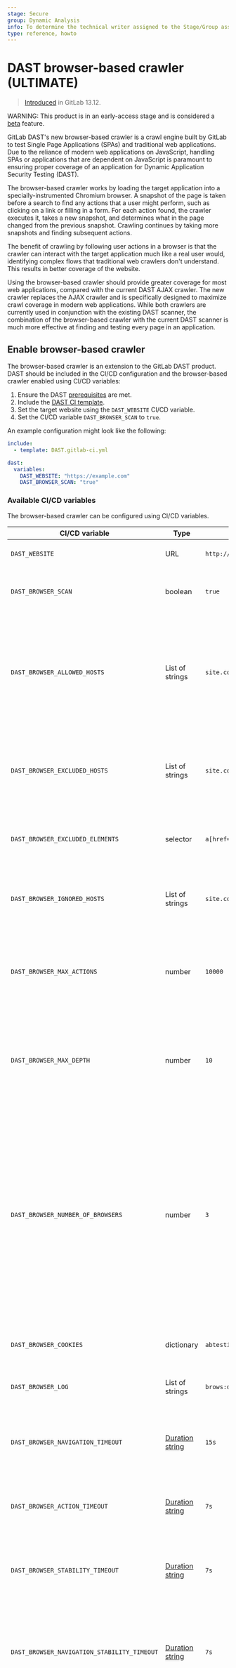 ```yaml
---
stage: Secure
group: Dynamic Analysis
info: To determine the technical writer assigned to the Stage/Group associated with this page, see https://about.gitlab.com/handbook/engineering/ux/technical-writing/#assignments
type: reference, howto
---
```


# DAST browser-based crawler **(ULTIMATE)**

> [Introduced](https://gitlab.com/gitlab-org/gitlab/-/issues/323423) in GitLab 13.12.

WARNING:
This product is in an early-access stage and is considered a [beta](https://about.gitlab.com/handbook/product/gitlab-the-product/#beta) feature.

GitLab DAST's new browser-based crawler is a crawl engine built by GitLab to test Single Page Applications (SPAs) and traditional web applications.
Due to the reliance of modern web applications on JavaScript, handling SPAs or applications that are dependent on JavaScript is paramount to ensuring proper coverage of an application for Dynamic Application Security Testing (DAST).

The browser-based crawler works by loading the target application into a specially-instrumented Chromium browser. A snapshot of the page is taken before a search to find any actions that a user might perform,
such as clicking on a link or filling in a form. For each action found, the crawler executes it, takes a new snapshot, and determines what in the page changed from the previous snapshot.
Crawling continues by taking more snapshots and finding subsequent actions.

The benefit of crawling by following user actions in a browser is that the crawler can interact with the target application much like a real user would, identifying complex flows that traditional web crawlers don't understand. This results in better coverage of the website.

Using the browser-based crawler should provide greater coverage for most web applications, compared with the current DAST AJAX crawler. The new crawler replaces the AJAX crawler and is specifically designed to maximize crawl coverage in modern web applications. While both crawlers are currently used in conjunction with the existing DAST scanner, the combination of the browser-based crawler with the current DAST scanner is much more effective at finding and testing every page in an application.

## Enable browser-based crawler

The browser-based crawler is an extension to the GitLab DAST product. DAST should be included in the CI/CD configuration and the browser-based crawler enabled using CI/CD variables:

1. Ensure the DAST [prerequisites](index.md#prerequisites) are met.
1. Include the [DAST CI template](index.md#include-the-dast-template).
1. Set the target website using the `DAST_WEBSITE` CI/CD variable.
1. Set the CI/CD variable `DAST_BROWSER_SCAN` to `true`.

An example configuration might look like the following:

```yaml
include:
  - template: DAST.gitlab-ci.yml

dast:
  variables:
    DAST_WEBSITE: "https://example.com"
    DAST_BROWSER_SCAN: "true"
```

### Available CI/CD variables

The browser-based crawler can be configured using CI/CD variables.

| CI/CD variable                               | Type            | Example                           | Description |
|----------------------------------------------| ----------------| --------------------------------- | ------------|
| `DAST_WEBSITE`                               | URL             | `http://www.site.com`             | The URL of the website to scan. |
| `DAST_BROWSER_SCAN`                          | boolean         | `true`                            | Configures DAST to use the browser-based crawler engine. |
| `DAST_BROWSER_ALLOWED_HOSTS`                 | List of strings | `site.com,another.com`            | Hostnames included in this variable are considered in scope when crawled. By default the `DAST_WEBSITE` hostname is included in the allowed hosts list. |
| `DAST_BROWSER_EXCLUDED_HOSTS`                | List of strings | `site.com,another.com`            | Hostnames included in this variable are considered excluded and connections are forcibly dropped. |
| `DAST_BROWSER_EXCLUDED_ELEMENTS`             | selector        | `a[href='2.html'],css:.no-follow` | Comma-separated list of selectors that are ignored when scanning. |
| `DAST_BROWSER_IGNORED_HOSTS`                 | List of strings | `site.com,another.com`            | Hostnames included in this variable are accessed but not reported against. |
| `DAST_BROWSER_MAX_ACTIONS`                   | number          | `10000`                           | The maximum number of actions that the crawler performs. For example, clicking a link, or filling a form.  |
| `DAST_BROWSER_MAX_DEPTH`                     | number          | `10`                              | The maximum number of chained actions that the crawler takes. For example, `Click -> Form Fill -> Click` is a depth of three. |
| `DAST_BROWSER_NUMBER_OF_BROWSERS`            | number          | `3`                               | The maximum number of concurrent browser instances to use. For shared runners on GitLab.com, we recommended a maximum of three. Private runners with more resources may benefit from a higher number, but are likely to produce little benefit after five to seven instances. |
| `DAST_BROWSER_COOKIES`                       | dictionary      | `abtesting_group:3,region:locked` | A cookie name and value to be added to every request. |
| `DAST_BROWSER_LOG`                           | List of strings | `brows:debug,auth:debug`          | A list of modules and their intended log level. |
| `DAST_BROWSER_NAVIGATION_TIMEOUT`            | [Duration string](https://golang.org/pkg/time/#ParseDuration) | `15s`   | The maximum amount of time to wait for a browser to navigate from one page to another. |
| `DAST_BROWSER_ACTION_TIMEOUT`                | [Duration string](https://golang.org/pkg/time/#ParseDuration) | `7s`    | The maximum amount of time to wait for a browser to complete an action. |
| `DAST_BROWSER_STABILITY_TIMEOUT`             | [Duration string](https://golang.org/pkg/time/#ParseDuration) | `7s`    | The maximum amount of time to wait for a browser to consider a page loaded and ready for analysis. |
| `DAST_BROWSER_NAVIGATION_STABILITY_TIMEOUT`  | [Duration string](https://golang.org/pkg/time/#ParseDuration) | `7s`    | The maximum amount of time to wait for a browser to consider a page loaded and ready for analysis after a navigation completes. |
| `DAST_BROWSER_ACTION_STABILITY_TIMEOUT`      | [Duration string](https://golang.org/pkg/time/#ParseDuration) | `800ms` | The maximum amount of time to wait for a browser to consider a page loaded and ready for analysis after completing an action. |
| `DAST_BROWSER_SEARCH_ELEMENT_TIMEOUT`        | [Duration string](https://golang.org/pkg/time/#ParseDuration) | `3s`    | The maximum amount of time to allow the browser to search for new elements or navigations. |
| `DAST_BROWSER_EXTRACT_ELEMENT_TIMEOUT`       | [Duration string](https://golang.org/pkg/time/#ParseDuration) | `5s`    | The maximum amount of time to allow the browser to extract newly found elements or navigations. |
| `DAST_BROWSER_ELEMENT_TIMEOUT`               | [Duration string](https://golang.org/pkg/time/#ParseDuration) | `600ms` | The maximum amount of time to wait for an element before determining it is ready for analysis. |

The [DAST variables](index.md#available-cicd-variables) `SECURE_ANALYZERS_PREFIX`, `DAST_FULL_SCAN_ENABLED`, `DAST_AUTO_UPDATE_ADDONS`, `DAST_EXCLUDE_RULES`, `DAST_REQUEST_HEADERS`, `DAST_HTML_REPORT`, `DAST_MARKDOWN_REPORT`, `DAST_XML_REPORT`,
`DAST_AUTH_URL`, `DAST_USERNAME`, `DAST_PASSWORD`, `DAST_USERNAME_FIELD`, `DAST_PASSWORD_FIELD`, `DAST_FIRST_SUBMIT_FIELD`, `DAST_SUBMIT_FIELD`, `DAST_EXCLUDE_URLS`, `DAST_AUTH_VERIFICATION_URL`, `DAST_BROWSER_AUTH_VERIFICATION_SELECTOR`, `DAST_BROWSER_AUTH_VERIFICATION_LOGIN_FORM`, `DAST_BROWSER_AUTH_REPORT`,
`DAST_INCLUDE_ALPHA_VULNERABILITIES`, `DAST_PATHS_FILE`, `DAST_PATHS`, `DAST_ZAP_CLI_OPTIONS`, and `DAST_ZAP_LOG_CONFIGURATION` are also compatible with browser-based crawler scans.

## Vulnerability detection

While the browser-based crawler crawls modern web applications efficiently, vulnerability detection is still managed by the standard DAST/Zed Attack Proxy (ZAP) solution.

The crawler runs the target website in a browser with DAST/ZAP configured as the proxy server. This ensures that all requests and responses made by the browser are passively scanned by DAST/ZAP.
When running a full scan, active vulnerability checks executed by DAST/ZAP do not use a browser. This difference in how vulnerabilities are checked can cause issues that require certain features of the target website to be disabled to ensure the scan works as intended.

For example, for a target website that contains forms with Anti-CSRF tokens, a passive scan works as intended because the browser displays pages and forms as if a user is viewing the page.
However, active vulnerability checks that run in a full scan cannot submit forms containing Anti-CSRF tokens. In such cases, we recommend you disable Anti-CSRF tokens when running a full scan.

## Managing scan time

It is expected that running the browser-based crawler results in better coverage for many web applications, when compared to the normal GitLab DAST solution.
This can come at a cost of increased scan time.

You can manage the trade-off between coverage and scan time with the following measures:

- Limit the number of actions executed by the browser with the [variable](#available-cicd-variables) `DAST_BROWSER_MAX_ACTIONS`. The default is `10,000`.
- Limit the page depth that the browser-based crawler will check coverage on with the [variable](#available-cicd-variables) `DAST_BROWSER_MAX_DEPTH`. The crawler uses a breadth-first search strategy, so pages with smaller depth are crawled first. The default is `10`.
- Vertically scale the runner and use a higher number of browsers with [variable](#available-cicd-variables) `DAST_BROWSER_NUMBER_OF_BROWSERS`. The default is `3`.

## Timeouts

Due to poor network conditions or heavy application load, the default timeouts may not be applicable to your application.

Browser-based scans offer the ability to adjust various timeouts to ensure it continues smoothly as it transitions from one page to the next. These values are configured using a [Duration string](https://golang.org/pkg/time/#ParseDuration), which allow you to configure durations with a prefix: `m` for minutes, `s` for seconds, and `ms` for milliseconds.

Navigations, or the act of loading a new page, usually require the most amount of time because they are
loading multiple new resources such as JavaScript or CSS files. Depending on the size of these resources, or the speed at which they are returned, the default `DAST_BROWSER_NAVIGATION_TIMEOUT` may not be sufficient.

Stability timeouts, such as those configurable with `DAST_BROWSER_NAVIGATION_STABILITY_TIMEOUT`, `DAST_BROWSER_STABILITY_TIMEOUT`, and `DAST_BROWSER_ACTION_STABILITY_TIMEOUT` can also be configured. Stability timeouts determine when browser-based scans consider
a page fully loaded. Browser-based scans consider a page loaded when:

1. The [DOMContentLoaded](https://developer.mozilla.org/en-US/docs/Web/API/Window/DOMContentLoaded_event) event has fired.
1. There are no open or outstanding requests that are deemed important, such as JavaScript and CSS. Media files are usually deemed unimportant.
1. Depending on whether the browser executed a navigation, was forcibly transitioned, or action:
  
   - There are no new Document Object Model (DOM) modification events after the `DAST_BROWSER_NAVIGATION_STABILITY_TIMEOUT`, `DAST_BROWSER_STABILITY_TIMEOUT`, or `DAST_BROWSER_ACTION_STABILITY_TIMEOUT` durations.

After these events have occurred, browser-based scans consider the page loaded and ready, and attempt the next action.

If your application experiences latency or returns many navigation failures, consider adjusting the timeout values such as in this example:

```yaml
include:
  - template: DAST.gitlab-ci.yml

dast:
  variables:
    DAST_WEBSITE: "https://my.site.com"
    DAST_BROWSER_NAVIGATION_TIMEOUT: "25s"
    DAST_BROWSER_ACTION_TIMEOUT: "10s"
    DAST_BROWSER_STABILITY_TIMEOUT: "15s"
    DAST_BROWSER_NAVIGATION_STABILITY_TIMEOUT: "15s"
    DAST_BROWSER_ACTION_STABILITY_TIMEOUT: "3s"
```

NOTE:
Adjusting these values may impact scan time because they adjust how long each browser waits for various activities to complete.

## Debugging scans using logging

Logging can be used to help you troubleshoot a scan.

The CI/CD variable `DAST_BROWSER_LOG` configures the logging level for particular modules of the crawler. Each module represents a component of the browser-based crawler and is separated so that debug logs can be configured just for the area of the crawler that requires further inspection. For more details, see [Crawler modules](#crawler-modules).

For example, the following job definition enables the browsing module and the authentication module to be logged in debug-mode:

```yaml
include:
  - template: DAST.gitlab-ci.yml

dast:
  variables:
    DAST_WEBSITE: "https://my.site.com"
    DAST_BROWSER_SCAN: "true"
    DAST_BROWSER_LOG: "brows:debug,auth:debug"
```

### Log message format

Log messages have the format `[time] [log level] [log module] [message] [additional properties]`. For example, the following log entry has level `INFO`, is part of the `CRAWL` log module, and has the message `Crawled path`.

```txt
2021-04-21T00:34:04.000 INF CRAWL Crawled path nav_id=0cc7fd path="LoadURL [https://my.site.com:8090]"
```

### Crawler modules

The modules that can be configured for logging are as follows:

| Log module | Component overview |
| ---------- | ----------- |
| `AUTH`     | Used for creating an authenticated scan. |
| `BROWS`    | Used for querying the state or page of the browser. |
| `BPOOL`    | The set of browsers that are leased out for crawling. |
| `CRAWL`    | Used for the core crawler algorithm. |
| `DATAB`    | Used for persisting data to the internal database. |
| `LEASE`    | Used to create browsers to add them to the browser pool. |
| `MAIN`     | Used for the flow of the main event loop of the crawler. |
| `NAVDB`    | Used for persistence mechanisms to store navigation entries. |
| `REPT`     | Used for generating reports. |
| `STAT`     | Used for general statistics while running the scan. |
